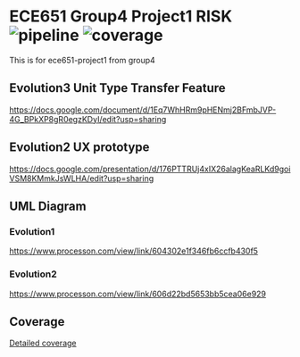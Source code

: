 ECE651 Group4 Project1 RISK
![pipeline](https://gitlab.oit.duke.edu/xs75/ece651-group4-project1/badges/master/pipeline.svg)
![coverage](https://gitlab.oit.duke.edu/xs75/ece651-group4-project1/badges/master/coverage.svg?job=test)
======================================
This is for ece651-project1 from group4

## Evolution3 Unit Type Transfer Feature
https://docs.google.com/document/d/1Eq7WhHRm9pHENmj2BFmbJVP-4G_BPkXP8gR0egzKDyI/edit?usp=sharing 

## Evolution2 UX prototype
https://docs.google.com/presentation/d/176PTTRUj4xIX26alagKeaRLKd9goiVSM8KMmkJsWLHA/edit?usp=sharing

## UML Diagram
### Evolution1
https://www.processon.com/view/link/604302e1f346fb6ccfb430f5

### Evolution2
https://www.processon.com/view/link/606d22bd5653bb5cea06e929

## Coverage
[Detailed coverage](https://xs75.pages.oit.duke.edu/ece651-group4-project1/dashboard.html)
